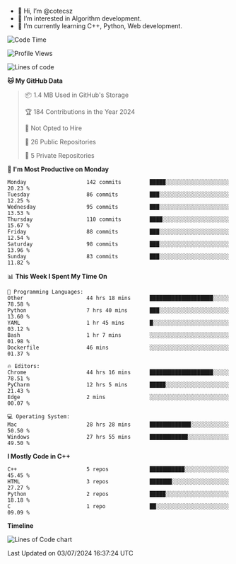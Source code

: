 - 👋 Hi, I’m @cotecsz
- 👀 I’m interested in Algorithm development.
- 🌱 I’m currently learning C++, Python, Web development.

<!---
cotecsz/cotecsz is a ✨ special ✨ repository because its `README.md` (this file) appears on your GitHub profile.
You can click the Preview link to take a look at your changes.
--->

<!--START_SECTION:waka-->
![Code Time](http://img.shields.io/badge/Code%20Time-1%2C314%20hrs%208%20mins-blue)

![Profile Views](http://img.shields.io/badge/Profile%20Views-0-blue)

![Lines of code](https://img.shields.io/badge/From%20Hello%20World%20I%27ve%20Written-1.2%20million%20lines%20of%20code-blue)

**🐱 My GitHub Data** 

> 📦 1.4 MB Used in GitHub's Storage 
 > 
> 🏆 184 Contributions in the Year 2024
 > 
> 🚫 Not Opted to Hire
 > 
> 📜 26 Public Repositories 
 > 
> 🔑 5 Private Repositories 
 > 
📅 **I'm Most Productive on Monday** 

```text
Monday                   142 commits         █████░░░░░░░░░░░░░░░░░░░░   20.23 % 
Tuesday                  86 commits          ███░░░░░░░░░░░░░░░░░░░░░░   12.25 % 
Wednesday                95 commits          ███░░░░░░░░░░░░░░░░░░░░░░   13.53 % 
Thursday                 110 commits         ████░░░░░░░░░░░░░░░░░░░░░   15.67 % 
Friday                   88 commits          ███░░░░░░░░░░░░░░░░░░░░░░   12.54 % 
Saturday                 98 commits          ███░░░░░░░░░░░░░░░░░░░░░░   13.96 % 
Sunday                   83 commits          ███░░░░░░░░░░░░░░░░░░░░░░   11.82 % 
```


📊 **This Week I Spent My Time On** 

```text
💬 Programming Languages: 
Other                    44 hrs 18 mins      ████████████████████░░░░░   78.58 % 
Python                   7 hrs 40 mins       ███░░░░░░░░░░░░░░░░░░░░░░   13.60 % 
YAML                     1 hr 45 mins        █░░░░░░░░░░░░░░░░░░░░░░░░   03.12 % 
Bash                     1 hr 7 mins         ░░░░░░░░░░░░░░░░░░░░░░░░░   01.98 % 
Dockerfile               46 mins             ░░░░░░░░░░░░░░░░░░░░░░░░░   01.37 % 

🔥 Editors: 
Chrome                   44 hrs 16 mins      ████████████████████░░░░░   78.51 % 
PyCharm                  12 hrs 5 mins       █████░░░░░░░░░░░░░░░░░░░░   21.43 % 
Edge                     2 mins              ░░░░░░░░░░░░░░░░░░░░░░░░░   00.07 % 

💻 Operating System: 
Mac                      28 hrs 28 mins      █████████████░░░░░░░░░░░░   50.50 % 
Windows                  27 hrs 55 mins      ████████████░░░░░░░░░░░░░   49.50 % 
```

**I Mostly Code in C++** 

```text
C++                      5 repos             ███████████░░░░░░░░░░░░░░   45.45 % 
HTML                     3 repos             ███████░░░░░░░░░░░░░░░░░░   27.27 % 
Python                   2 repos             █████░░░░░░░░░░░░░░░░░░░░   18.18 % 
C                        1 repo              ██░░░░░░░░░░░░░░░░░░░░░░░   09.09 % 
```



**Timeline**

![Lines of Code chart](https://raw.githubusercontent.com/cotecsz/cotecsz/master/assets/bar_graph.png)


 Last Updated on 03/07/2024 16:37:24 UTC
<!--END_SECTION:waka-->
